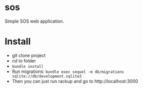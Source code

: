 # sos
Simple SOS web application.
# Install
- git clone project
- cd to folder
- `bundle install`
- Run migrations: `bundle exec sequel -m db/migrations sqlite://db/development.sqlite3`
- Then you can just run rackup and go to http://localhost:3000
